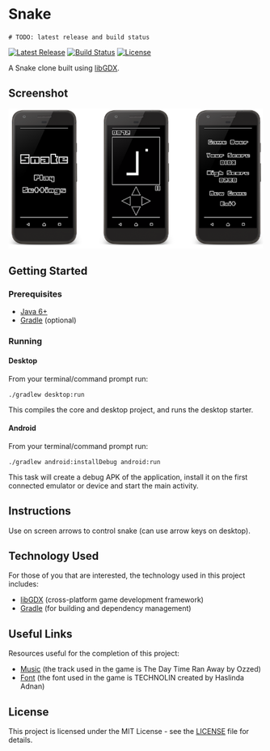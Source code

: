 # Snake


`# TODO: latest release and build status`

[![Latest Release](https://img.shields.io/github/release/vanillaSlice/Snake.svg)](https://github.com/vanillaSlice/Snake/releases/latest)
[![Build Status](https://img.shields.io/travis/com/vanillaSlice/Snake/master.svg)](https://travis-ci.com/vanillaSlice/Snake)
[![License](https://img.shields.io/badge/license-MIT-green)](LICENSE)

A Snake clone built using [libGDX](https://libgdx.badlogicgames.com/).

## Screenshot

![Screenshot](./images/screenshot-1.png)

## Getting Started

### Prerequisites

* [Java 6+](https://www.oracle.com/technetwork/java/javase/overview/java8-2100321.html)
* [Gradle](https://gradle.org) (optional)

### Running

#### Desktop

From your terminal/command prompt run:

```
./gradlew desktop:run
```

This compiles the core and desktop project, and runs the desktop starter.

#### Android

From your terminal/command prompt run:

```
./gradlew android:installDebug android:run
```

This task will create a debug APK of the application, install it on the first connected emulator or device and start
the main activity.

## Instructions

Use on screen arrows to control snake (can use arrow keys on desktop).

## Technology Used

For those of you that are interested, the technology used in this project includes:

* [libGDX](https://libgdx.badlogicgames.com/) (cross-platform game development framework)
* [Gradle](https://gradle.org) (for building and dependency management)

## Useful Links

Resources useful for the completion of this project:

* [Music](http://ozzed.net/) (the track used in the game is The Day Time Ran Away by Ozzed)
* [Font](http://www.dafont.com/technolin.font) (the font used in the game is TECHNOLIN created by Haslinda Adnan)

## License

This project is licensed under the MIT License - see the [LICENSE](LICENSE) file for details.
